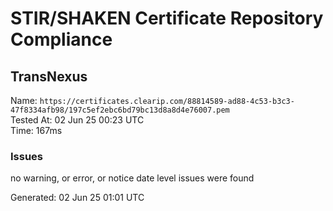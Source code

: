 # STIR/SHAKEN Certificate Repository Compliance

## TransNexus

Name: `https://certificates.clearip.com/88814589-ad88-4c53-b3c3-47f8334afb98/197c5ef2ebc6bd79bc13d8a8d4e76007.pem`\
Tested At: 02 Jun 25 00:23 UTC\
Time: 167ms

### Issues

no warning, or error, or notice date level issues were found

Generated: 02 Jun 25 01:01 UTC